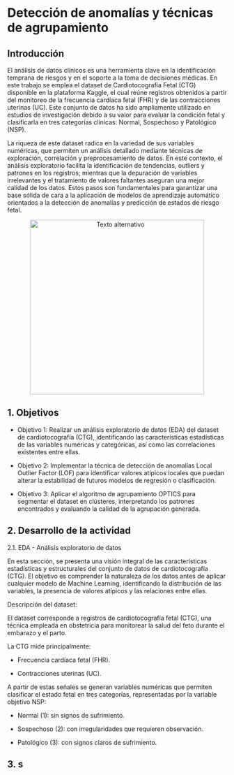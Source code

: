 # Detección de anomalías y técnicas de agrupamiento


## Introducción

El análisis de datos clínicos es una herramienta clave en la identificación temprana de riesgos y en el soporte a la toma de decisiones médicas. En este trabajo se emplea el dataset de Cardiotocografía Fetal (CTG) disponible en la plataforma Kaggle, el cual reúne registros obtenidos a partir del monitoreo de la frecuencia cardíaca fetal (FHR) y de las contracciones uterinas (UC). Este conjunto de datos ha sido ampliamente utilizado en estudios de investigación debido a su valor para evaluar la condición fetal y clasificarla en tres categorías clínicas: Normal, Sospechoso y Patológico (NSP).

La riqueza de este dataset radica en la variedad de sus variables numéricas, que permiten un análisis detallado mediante técnicas de exploración, correlación y preprocesamiento de datos. En este contexto, el análisis exploratorio facilita la identificación de tendencias, outliers y patrones en los registros; mientras que la depuración de variables irrelevantes y el tratamiento de valores faltantes aseguran una mejor calidad de los datos. Estos pasos son fundamentales para garantizar una base sólida de cara a la aplicación de modelos de aprendizaje automático orientados a la detección de anomalías y predicción de estados de riesgo fetal.

<div align="center">
  <img src="imagenes/Cardiotocografía.jpg" alt="Texto alternativo" width="400">
</div>

## 1. Objetivos
   
- Objetivo 1: Realizar un análisis exploratorio de datos (EDA) del dataset de cardiotocografía (CTG), identificando las características estadísticas de las variables numéricas y categóricas, así como las correlaciones existentes entre ellas.

- Objetivo 2: Implementar la técnica de detección de anomalías Local Outlier Factor (LOF) para identificar valores atípicos locales que puedan alterar la estabilidad de futuros modelos de regresión o clasificación.

- Objetivo 3: Aplicar el algoritmo de agrupamiento OPTICS para segmentar el dataset en clústeres, interpretando los patrones encontrados y evaluando la calidad de la agrupación generada.

## 2. Desarrollo de la actividad

2.1. EDA - Análisis exploratorio de datos

En esta sección, se presenta una visión integral de las características estadísticas y estructurales del conjunto de datos de cardiotocografía (CTG). El objetivo es comprender la naturaleza de los datos antes de aplicar cualquier modelo de Machine Learning, identificando la distribución de las variables, la presencia de valores atípicos y las relaciones entre ellas.

Descripción del dataset:

El dataset corresponde a registros de cardiotocografía fetal (CTG), una técnica empleada en obstetricia para monitorear la salud del feto durante el embarazo y el parto.

La CTG mide principalmente:

- Frecuencia cardíaca fetal (FHR).

- Contracciones uterinas (UC).

A partir de estas señales se generan variables numéricas que permiten clasificar el estado fetal en tres categorías, representadas por la variable objetivo NSP:

- Normal (1): sin signos de sufrimiento.

- Sospechoso (2): con irregularidades que requieren observación.

- Patológico (3): con signos claros de sufrimiento.


## 3.  s
